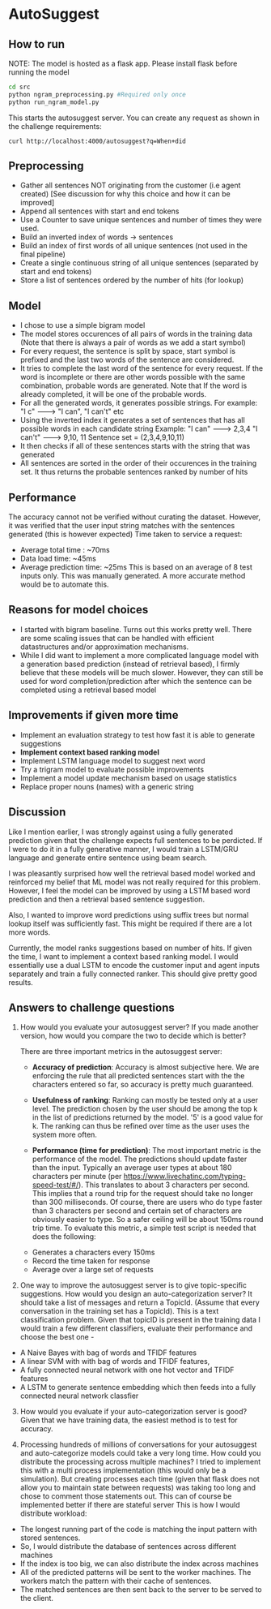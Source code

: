 # AutoSuggest

## How to run
NOTE: The model is hosted as a flask app. Please install flask before running the model
```bash
cd src
python ngram_preprocessing.py #Required only once
python run_ngram_model.py
```
This starts the autosuggest server. You can create any request as shown in the challenge requirements:
```
curl http://localhost:4000/autosuggest?q=When+did
```

## Preprocessing
 * Gather all sentences NOT originating from the customer (i.e agent created) [See discussion for why this choice and how it can be improved]
 * Append all sentences with start and end tokens
 * Use a Counter to save unique sentences and number of times they were used.
 * Build an inverted index of words -> sentences
 * Build an index of first words of all unique sentences (not used in the final pipeline)
 * Create a single continuous string of all unique sentences (separated by start and end tokens)
 * Store a list of sentences ordered by the number of hits (for lookup)
 
 
## Model 
 * I chose to use a simple bigram model
 * The model stores occurences of all pairs of words in the training data (Note that there is always a pair of words as we add a start symbol)
 * For every request, the sentence is split by space, start symbol is prefixed and the last two words of the sentence are considered. 
 * It tries to complete the last word of the sentence for every request. If the word is incomplete or there are other words possible with the same combination, probable words are generated. Note that If the word is already completed, it will be one of the probable words. 
 * For all the generated words, it generates possible strings. 
   For example: "I c" ---> "I can", "I can't" etc
 * Using the inverted index it generates a set of sentences that has all possible words in each candidate string
   Example: "I can" ---> 2,3,4
            "I can't" ---> 9,10, 11
            Sentence set = (2,3,4,9,10,11)
 * It then checks if all of these sentences starts with the string that was generated
 * All sentences are sorted in the order of their occurences in the training set. It thus returns the probable sentences ranked by number of hits
            
## Performance
The accuracy cannot not be verified without curating the dataset. However, it was verified that the user input string matches with the sentences generated (this is however expected)
Time taken to service a request:
 * Average total time : ~70ms
 * Data load time: ~45ms
 * Average prediction time: ~25ms
This is based on an average of 8 test inputs only. This was manually generated. A more accurate method would be to automate this. 

## Reasons for model choices
 * I started with bigram baseline. Turns out this works pretty well. There are some scaling issues that can be handled with efficient datastructures and/or approximation mechanisms.
 * While I did want to implement a more complicated language model with a generation based prediction (instead of retrieval based), I firmly believe that these models will be much slower. However, they can still be used for word completion/prediction after which the sentence can be completed using a retrieval based model
 
## Improvements if given more time

 * Implement an evaluation strategy to test how fast it is able to generate suggestions
 * **Implement context based ranking model**
 * Implement LSTM language model to suggest next word
 * Try a trigram model to evaluate possible improvements
 * Implement a model update mechanism based on usage statistics
 * Replace proper nouns (names) with a generic string

## Discussion
Like I mention earlier, I was strongly against using a fully generated prediction given that the challenge expects full sentences to be perdicted. If I were to do it in a fully generative manner, I would train a LSTM/GRU language and generate entire sentence using beam search. 

I was pleasantly surprised how well the retrieval based model worked and reinforced my belief that ML model was not really required for this problem. However, I feel the model can be improved by using a  LSTM based word prediction and then a retrieval based sentence suggestion. 

Also, I wanted to improve word predictions using suffix trees but normal lookup itself was sufficiently fast. This might be required if there are a lot more words. 

Currently, the model ranks suggestions based on number of hits. If given the time, I want to implement a context based ranking model. I would essentially use a dual LSTM to encode the customer input and agent inputs separately and train a fully connected ranker. This should give pretty good results. 

## Answers to challenge questions
1. How would you evaluate your autosuggest server? If you made another version, how would you compare the two to decide which is better?

   There are three important metrics in the autosuggest server:

   * **Accuracy of prediction**:  Accuracy is almost subjective here. We are enforcing the rule that all predicted sentences start with the the characters entered so far, so accuracy is pretty much guaranteed.
 
   * **Usefulness of ranking**:   Ranking can mostly be tested only at a user level. The prediction chosen by the user should be among the top k in the list of predictions returned by the model. '5' is a good value for k. The ranking can thus be refined over time as the user uses the system more often.
 
   * **Performance (time for prediction)**: The most important metric is the performance of the model. The predictions should update faster than the input. Typically an average user types at about 180 characters per minute (per https://www.livechatinc.com/typing-speed-test/#/). This translates to about 3 characters per second. This implies that a round trip for the request should take no longer than 300 milliseconds. Of course, there are users who do type faster than 3 characters per second and certain set of characters are obviously easier to type. So a safer ceiling will be about 150ms round trip time. 
  To evaluate this metric, a simple test script is needed that does the following:  
   - Generates a characters every 150ms 
   - Record the time taken for response
   - Average over a large set of requests
  

2. One way to improve the autosuggest server is to give topic-specific suggestions. How would you design an auto-categorization server? It should take a list of messages and return a TopicId. (Assume that every conversation in the training set has a TopicId).
This is a text classification problem. Given that topicID is present in the training data I would train a few different classifiers, evaluate their performance and choose the best one - 
 * A Naive Bayes with bag of words and TFIDF features 
 * A linear SVM with with bag of words and TFIDF features, 
 * A fully connected neural network with one hot vector and TFIDF features 
 * A LSTM to generate sentence embedding which then feeds into a fully connected neural network classfier  

3. How would you evaluate if your auto-categorization server is good?
Given that we have training data, the easiest method is to test for accuracy. 

4. Processing hundreds of millions of conversations for your autosuggest and auto-categorize models could take a very long time. How could you distribute the processing across multiple machines?
I tried to implement this with a multi process implementation (this would only be a simulation). But creating processes each time (given that flask does not allow you to maintain state between requests) was taking too long and chose to comment those statements out. This can of course be implemented better if there are stateful server
This is how I would distribute workload: 
 * The longest running part of the code is matching the input pattern with stored sentences. 
 * So, I would distribute the database of sentences across different machines
 * If the index is too big, we can also distribute the index across machines
 * All of the predicted patterns will be sent to the worker machines. The workers match the pattern with their cache of sentences.
 * The matched sentences are then sent back to the server to be served to the client. 

